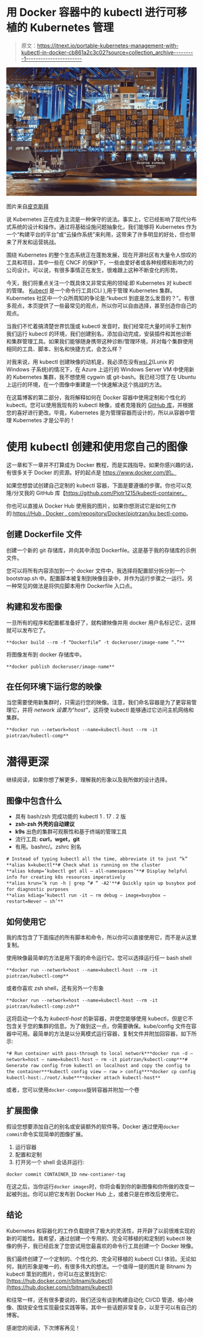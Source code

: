 # 用 Docker 容器中的 kubectl 进行可移植的 Kubernetes 管理

> 原文：<https://itnext.io/portable-kubernetes-management-with-kubectl-in-docker-cb861a2c3c02?source=collection_archive---------1----------------------->

![](img/b789dacdf045adcfa95ebcebfc784b99.png)

图片来自[皮克斯拜](https://pixabay.com/?utm_source=link-attribution&utm_medium=referral&utm_campaign=image&utm_content=3021820)

说 Kubernetes 正在成为主流是一种保守的说法。事实上，它已经影响了现代分布式系统的设计和操作。通过将基础设施问题抽象化，我们能够将 Kubernetes 作为一个“构建平台的平台”或“云操作系统”来利用，这带来了许多明显的好处，但也带来了开发和运营挑战。

围绕 Kubernetes 的整个生态系统正在蓬勃发展，现在开源社区有大量令人惊叹的工具和项目，其中一些在 CNCF 的保护下，一些由爱好者或各种规模和影响力的公司设计。可以说，有很多事情正在发生，很难跟上这种不断变化的形势。

今天，我们将重点关注一个既具体又非常实用的领域:即 Kubernetes 对 kubectl 的管理。 [Kubectl](https://kubectl.docs.kubernetes.io/) 是一个命令行工具(CLI ),用于管理 Kubernetes 集群。Kubernetes 社区中一个众所周知的争论是:“kubectl 到底是怎么发音的？”。有很多观点，本页提供了一些最常见的观点，所以你可以自由选择，甚至创造你自己的观点。

当我们不忙着搞清楚世界饥饿或 kubectl 发音时，我们经常花大量时间手工制作我们运行 kubectl 的环境，我们创建别名，添加自动完成，安装插件和其他诊断和集群管理工具。如果我们能够随身携带这种诊断/管理环境，并对每个集群使用相同的工具、脚本、别名和快捷方式，会怎么样？

对我来说，用 kubectl 创建映像的动机是，我必须在没有[wsl 2](https://docs.microsoft.com/en-us/windows/wsl/install-on-server)(Lunix 的 Windows 子系统)的情况下，在 Azure 上运行的 Windows Server VM 中使用新的 Kubernetes 集群，我不想使用 cygwin 或 git-bash。我已经习惯了在 Ubuntu 上运行的环境，在一个图像中重建是一个快速解决这个挑战的方法。

在这篇博客的第二部分，我将解释如何在 Docker 容器中使用定制和个性化的 kubectl。您可以使用我现有的 kubectl 映像，或者克隆我的 [GitHub 库](https://github.com/Piotr1215/kubectl-container)，并根据您的喜好进行更改。毕竟，Kubernetes 是为管理容器而设计的，所以从容器中管理 Kubernetes 才是公平的！

# 使用 kubectl 创建和使用您自己的图像

这一章和下一章并不打算成为 Docker 教程，而是实践指导。如果你感兴趣的话，有很多关于 Docker 的资源。好的起点是 https://www.docker.com/的。

如果您想尝试创建自己定制的 kubectl 容器，下面是要遵循的步骤。你也可以克隆/分叉我的 GitHub 库【https://github.com/Piotr1215/kubectl-container。

你也可以直接从 Docker Hub 使用我的图片，如果你想测试它是如何工作的:[https://Hub . Docker . com/repository/Docker/piotrzan/ku bectl-comp](https://hub.docker.com/repository/docker/piotrzan/kubectl-comp)。

## 创建 Dockerfile 文件

创建一个新的 git 存储库，并向其中添加 Dockerfile。这是基于我的存储库的示例文件。

您可以将所有内容添加到一个 docker 文件中，我选择将配置部分拆分到一个 bootstrap.sh 中。配置脚本被复制到映像目录中，并作为运行步骤之一运行。另一种常见的做法是将供应脚本用作 Dockerfile 入口点。

## 构建和发布图像

一旦所有的程序和配置都准备好了，就构建映像并用 docker 用户名标记它，这样就可以发布它了。

```
**docker build --rm -f “Dockerfile” -t dockeruser/image-name “.”**
```

将图像发布到 docker 存储库中。

```
**docker publish dockeruser/image-name**
```

## 在任何环境下运行您的映像

当您需要使用新集群时，只需运行您的映像。注意，我们命名容器是为了更容易管理它，并将 *network 设置为“host”*，这将使 kubectl 能够通过它访问主机网络和集群。

```
**docker run --network=host --name=kubectl-host --rm -it piotrzan/kubectl-comp**
```

# 潜得更深

继续阅读，如果你想了解更多，理解我的形象以及我所做的设计选择。

## 图像中包含什么

*   具有 bash/zsh 完成功能的 kubectl 1 . 17 . 2 版
*   **zsh-zsh 外壳的自动建议**
*   **k9s** 出色的集群可观察性和基于终端的管理工具
*   流行工具: **curl，wget，git**
*   有用。bashrc/。zshrc 别名

```
# Instead of typing kubectl all the time, abbreviate it to just “k”
**alias k=kubectl**# Check what is running on the cluster
**alias kdump=’kubectl get all — all-namespaces’**# Display helpful info for creating k8s resources imperatively
**alias krun=’k run -h | grep “# “ -A2'**# Quickly spin up busybox pod for diagnostic purposes
**alias kdiag=’kubectl run -it — rm debug — image=busybox — restart=Never — sh’**
```

## 如何使用它

我的库包含了下面描述的所有脚本和命令，所以你可以直接使用它，而不是从这里复制。

使用映像最简单的方法是用下面的命令运行它。您可以选择运行任一 bash shell

```
**docker run --network=host --name=kubectl-host --rm -it piotrzan/kubectl-comp**
```

或者你喜欢 zsh shell，还有另外一个形象

```
**docker run --network=host --name=kubectl-host --rm -it piotrzan/kubectl-comp:zsh**
```

这将启动一个名为 *kubectl-host* 的新容器，并使您能够使用 kubectl，但是它不包含关于您的集群的信息。为了做到这一点，你需要确保。kube/config 文件在容器中可用。最简单的方法是以分离模式运行容器，复制文件并附加回容器，如下所示:

```
*# Run container with pass-through to local network***docker run -d — network=host — name=kubectl-host — rm -it piotrzan/kubectl-comp***# Generate raw config from kubectl on localhost and copy the config to the container***kubectl config view — raw > config****docker cp config kubectl-host:./root/.kube****docker attach kubectl-host**
```

或者，您可以使用`docker-compose`旋转容器并附加一个卷

## 扩展图像

假设您想要添加自己的别名或安装额外的软件等。Docker 通过使用`docker commit`命令实现简单的图像扩展。

1.  运行容器
2.  配置和定制
3.  打开另一个 shell 会话并运行:

```
docker commit CONTAINER_ID new-contianer-tag
```

在这之后，当你运行`docker images`时，你将会看到你的新图像和你所做的改变一起被列出。你可以把它发布到 Docker Hub 上，或者只是在修改后使用它。

## 结论

Kubernetes 和容器化的工作负载提供了极大的灵活性，并开辟了以前很难实现的新的可能性。我希望，通过创建一个专用的、完全可移植的和定制的 kubectl 映像的例子，我已经启发了您尝试用您最喜欢的命令行工具创建一个 Docker 映像。

我们最终创建了一个定制的、个性化的、完全可移植的 kubectl CLI 体验。无论如何，我的形象是唯一的，有很多伟大的想法。一个值得一提的图片是 Bitnami 为 kubectl 策划的图片，你可以在这里找到它:[https://hub.docker.com/r/bitnami/kubectl](https://hub.docker.com/r/bitnami/kubectl)

和往常一样，还有很多要说的，我们还没有谈到构建自动化 CI/CD 管道、缩小映像、围绕安全性实现最佳实践等等。其中一些话题非常复杂，以至于可以有自己的博客。

感谢您的阅读，下次博客再见！